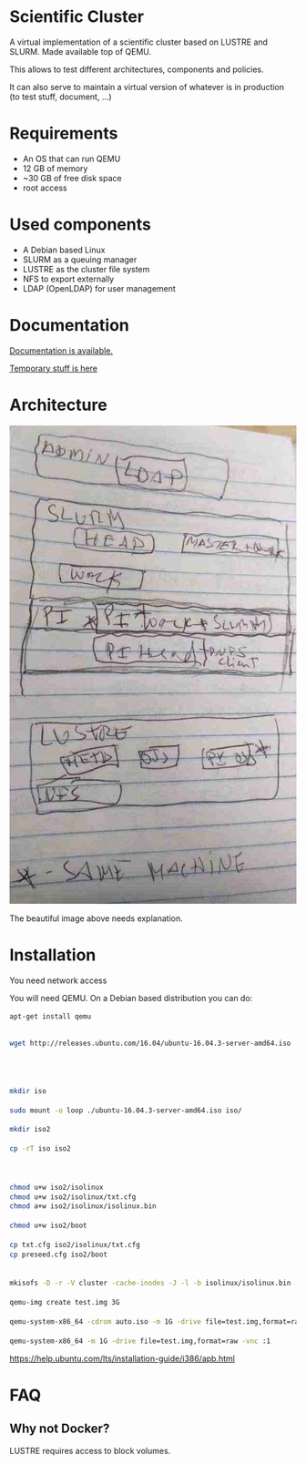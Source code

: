 # Scientific Cluster

A virtual implementation of a scientific cluster based on LUSTRE and
SLURM. Made available top of QEMU.

This allows to test different architectures, components and policies.

It can also serve to maintain a virtual version of whatever is in
production (to test stuff, document, ...)

# Requirements

- An OS that can run QEMU
- 12 GB of memory
- ~30 GB of free disk space
- root access

# Used components

- A Debian based Linux
- SLURM as a queuing manager
- LUSTRE as the cluster file system
- NFS to export externally
- LDAP (OpenLDAP) for user management

# Documentation

[Documentation is available.](http://cluster.tiago.org)

[Temporary stuff is here](temp.md)

# Architecture

![Architecture](arch.jpg)

The beautiful image above needs explanation.

# Installation

You need network access

You will need QEMU. On a Debian based distribution you can do:

`apt-get install qemu`

```bash

wget http://releases.ubuntu.com/16.04/ubuntu-16.04.3-server-amd64.iso




mkdir iso

sudo mount -o loop ./ubuntu-16.04.3-server-amd64.iso iso/

mkdir iso2

cp -rT iso iso2



chmod u+w iso2/isolinux
chmod u+w iso2/isolinux/txt.cfg
chmod a+w iso2/isolinux/isolinux.bin

chmod u+w iso2/boot

cp txt.cfg iso2/isolinux/txt.cfg
cp preseed.cfg iso2/boot


mkisofs -D -r -V cluster -cache-inodes -J -l -b isolinux/isolinux.bin -c isolinux/boot.cat -no-emul-boot -boot-load-size 4 -boot-info-table -o ~/auto.iso ~/iso2 

qemu-img create test.img 3G

qemu-system-x86_64 -cdrom auto.iso -m 1G -drive file=test.img,format=raw -vnc :1

qemu-system-x86_64 -m 1G -drive file=test.img,format=raw -vnc :1

```

https://help.ubuntu.com/lts/installation-guide/i386/apb.html

# FAQ

## Why not Docker?

LUSTRE requires access to block volumes.
